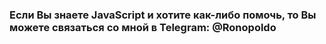 ### Если Вы знаете JavaScript и хотите как-либо помочь, то Вы можете связаться со мной в Telegram: @Ronopoldo
